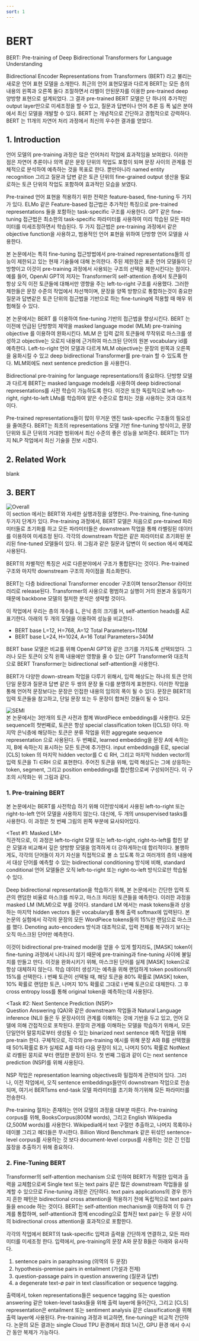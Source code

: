 ```yaml
---
sort: 1
---
```


# BERT  
BERT: Pre-training of Deep Bidirectional Transformers for Language Understanding  

Bidirectional Encoder Representations from Transformers (BERT) 라고 불리는 새로운 언어 표현 모델을 소개한다. 최근의 언어 표현모델과 다르게 BERT는 모든 층의 내용의 왼쪽과 오른쪽 둘다 조절하면서  라벨이 안된문자를 이용한 pre-trained deep 양방향 표현으로 설계되었다. 그 결과 pre-trained BERT 모델은 단 하나의 추가적인 output layer만으로 미세조정을 할 수 있고, 질문과 답변이나 언어 추론 등 폭 넓은 분야에서 최신 모델을 개발할 수 있다. BERT 는 개념적으로 간단하고 경험적으로 강력하다. BERT 는 11개의 자연어 처리 과정에서 최신의 우수한 결과를 얻었다.  

## 1. Introduction  
언어 모델의 pre-training 과정은 많은 언어처리 작업에 효과적임을 보여왔다. 이러한 점은 자연어 추론이나 의역 같은 문장 단위의 작업도 포함이 되며 문장 사이의 관계를 전체적으로 분석하여 예측하는 것을 목표로 한다. 뿐만아니라 named entity recognition 그리고 질문과 답변 같은 토큰 단위의 fine-grained output 생산을 필요로하는 토큰 단위의 작업도 포함하여 효과적인 모습을 보였다.  

Pre-trained 언어 표현을 적용하기 위한 전략은 feature-based, fine-tuning 두 가지가 있다. ELMo 같은 Feature-based 접근법은 추가적인 특징으로 pre-trained representations 들을 포함하는 task-specific 구조를 사용한다. GPT 같은 fine-tuning 접근법은 최소한의 task-specific 파라미터를 사용하여 미리 학습된 모든 파라미터를 미세조정하면서 학습된다. 두 가지 접근법은 pre-training 과정에서 같은 objective function을 사용하고, 범용적인 언어 표현을 위하여 단방향 언어 모델을 사용한다.  

본 논문에서는 특히 fine-tuning 접근방법에서 pre-trained representations들의 성능이 제한되고 있는 현재 기술들에 대해 논의한다. 주된 제한점은 표준 언어 모델들이 단방향이고 이것이 pre-training 과정에서 사용되는 구조의 선택을 제한시킨다는 점이다. 예를 들어, OpenAI GPT의 저자는 Transformer의 self-attention 층에서 토큰들이 항상 오직 이전 토큰들에 대해서만 영향을 주는 left-to-right 구조를 사용했다. 그러한 제한들은 문장 수준의 작업에서 차선책이며, 문장을 양쪽 방향으로 통합하는것이 중요한 질문과 답변같은 토큰 단위의 접근법을 기반으로 하는 fine-tuning에 적용할 때 매우 위험해질 수 있다.  

본 논문에서는 BERT 를 이용하여 fine-tuning 기반의 접근법을 향상시킨다. BERT 는 이전에 언급된 단방향의 제약을 masked language model (MLM) pre-training objective 를 이용하여 완화시킨다. MLM 은 입력 값의 토큰들에 무작위로 마스크를 생성하고 objective는 오로지 내용에 근거하여 마스크된 단어의 원본 vocabulary id를 예측한다. Left-to-right 언어 모델과 다르게 MLM objective는 문장의 왼쪽과 오른쪽을 융화시킬 수 있고 deep bidirectional Transformer를 pre-train 할 수 있도록 한다. MLM외에도 next sentence prediction 을 사용한다.  

Bidirectional pre-training for language representations의 중요하다. 단방향 모델과 다르게 BERT는 masked language models를 사용하여 deep bidirectional representations를 사전 학습이 가능하도록 한다. 이것은 또한 독립적으로 left-to-right, right-to-left LMs를 학습하여 얕은 수준으로 합치는 것을 사용하는 것과 대조적이다.  

Pre-trained representations들이 많이 무거운 엔진 task-specific 구조들의 필요성을 줄여준다. BERT는 최초의 representations 모델 기반 fine-tuning 방식이고, 문장 단위와 토큰 단위의 거대한 범위에서 최신 수준의 좋은 성능을 보여준다. BERT는 11가지 NLP 작업에서 최신 기술을 진보 시켰다.  

## 2. Related Work  
blank  

## 3. BERT  
![Overall](../../static/BERT/BERT_overall.png)  
이 section 에서는 BERT와 자세한 실행과정을 설명한다. Pre-training, fine-tuning 두가지 단계가 있다. Pre-training 과정에서, BERT 모델은 처음으로 pre-trained 파라미터들로 초기화를 하고 모든 파라미터들은 downstream 작업을 통해 라벨링된 데이터를 이용하여 미세조정 된다. 각각의 downstream 작업은 같은 파라미터로 초기화된 분리된 fine-tuned 모델들이 있다. 위 그림과 같은 질문과 답변이 이 section 에서 예제로 사용된다.  

BERT의 차별적인 특징은 서로 다른분야에서 구조가 통합된다는 것이다. Pre-trained 구조와 마지막 downstream 구조의 차이점을 최소화한다.  

BERT는 다층 bidirectional Transformer encoder 구조이며 tensor2tensor 라이브러리로 release된다. Transformer의 사용으로 평범하고 실행이 거의 원본과 동일하기 때문에 backbone 모델의 철저한 분석은 생략할 것이다.  

이 작업에서 우리는 층의 개수를 L, 은닉 층의 크기를 H, self-attention heads를 A로 표기한다. 아래의 두 개의 모델을 이용하여 성능을 비교한다.  

- BERT base L=12, H=768, A=12 Total Parameters=110M  
- BERT base L=24, H=1024, A=16 Total Parameters=340M  

BERT base 모델은 비교를 위해 OpenAI GPT와 같은 크기를 가지도록 선택되었다. 그러나 모든 토큰이 오직 왼쪽 내용에만 영향을 줄 수 있는 GPT Transformer와 대조적으로 BERT Transformer는 bidirectional self-attention을 사용한다.  

BERT가 다양한 down-stream 작업을 다루기 위해서, 입력 해상도는 하나의 토큰 안의 단일 문장과 질문과 답변 같은 두 쌍의 문장 둘 다를 분명하게 표현한다. 이러한 작업을 통해 언어적 문장보다는  문장은 인접한 내용의 임의의 폭이 될 수 있다.  문장은 BERT의 입력 토큰들을 참고하고, 단일 문장 또는 두 문장이 합쳐진 것들이 될 수 있다.  

![SEMI](../../static/BERT/BERT_semi.png)  
본 논문에서는 3만개의 토큰 사전과 함께 WordPiece embeddings를 사용한다. 모든 sequence의 첫번째로, 토큰은 항상 special classification token ([CLS]) 이다. 마지막 은닉층에 해당하는 토큰은 분류 작업을 위한 aggregate sequence representation 으로 사용된다. 두 번째로, learned embedding을 문장 A에 속하는지, B에 속하는지 표시하는 모든 토큰에 추가한다. input embedding을 E로, special [CLS] token 의 마지막 hidden vector를 C ∈ RH, 그리고 마지막 hidden vector의 입력 토큰을 Ti ∈RH 으로 표현한다. 주어진 토큰을 위해, 입력 해상도는 그에 상응하는 token, segment, 그리고 position embeddings를 합산함으로써 구성되어진다. 이 구조의 시작화는 위 그림과 같다.  

### 1. Pre-training BERT  
본 논문에서는 BERT를 사전학습 하기 위해 이전방식에서 사용된 left-to-right 또는 right-to-left 언어 모델을 사용하지 않는다. 대신에, 두 개의 unsupervised tasks를 사용한다. 이 과정은 첫 번째 그림의 왼쪽 부분에 묘사되어있다.  

<Test #1: Masked LM>  
직관적으로, 이 과정은 left-to-right 모델 또는 left-to-right, right-to-left를 합친 얕은 모델과 비교해서 깊은 양방향 모델을 엄격하게 더 강하게하는데 합리적이다. 불행하게도, 각각의 단어들이 자기 자신을 직접적으로 볼 소 있도록 하고 여러개의 층의 내용에서 대상 단어를 예측할 수 있는 bidirectional conditioning 방식에 비해, standard conditional 언어 모델들은 오직 left-to-right 또는 right-to-left 방식으로만 학습될 수 있다.  

Deep bidirectional representation을 학습하기 위해, 본 논문에서는 간단한 입력 토큰의 랜덤한 비율로 마스크를 씌우고, 마스크 처리된 토큰들을 예측한다. 이러한 과정을 masked LM (MLM)으로 부를 것이다. standard LM 에서는 mask tokens들과 상응하는 마지막 hidden vectors 들은 vocabulary를 통해 출력 softmax에 입력된다. 본 논문의 실험에서 각각의 문장의 모든 WordPiece tokens들의 15%만 랜덤으로 마스크를 했다. Denoting auto-encoders 방식과 대조적으로, 입력 전체를 복구하기 보다는 오직 마스크된 단어만 예측한다.  

이것이 bidirectional pre-trained model을 얻을 수 있게 할지라도, [MASK] token이 fine-tuning 과정에서 나타나지 않기 때문에 pre-training과 fine-tuning 사이에 불일치를 만들고 만다. 이것을 완화시키기 위해, 마스크된 단어를 실제 [MASK] token으로 항상 대체하지 않는다. 학습 데이터 생성기는 예측을 위해 랜덤하게 token positions의 15%를 선택한다. i 번째 토큰이 선택될 때, 해당 토큰을 80% 확률로 [MASK] token, 10% 확률로 랜덤한 토큰, 나머지 10% 확률로 그대로 i 번째 토큰으로 대체한다. 그 후 cross entropy loss를 통해 original token을 예측하는데 사용된다.  
 
<Task #2: Next Sentence Prediction (NSP)>  
Question Answering (QA)와 같은 downstream 작업들과 Natural Language inference (NLI) 들은 두 문장사이의 관계를 이해하는 것에 기반을 두고 있고, 언어 모델에 의해 간접적으로 포착된다. 문장의 관계를 이해하는 모델을 학습하기 위해서, 모든 단일언어 말뭉치로부터 생성될 수 있는 binarized next sentence 예측 작업을 위해 pre-train 한다. 구체적으로, 각각의 pre-training 예시를 위해 문장 A와 B를 선택했을 때 50%확률로 B가 실제로 A를 따라 다음 문장이 되고, 나머지 50% 확률로 NotNext로 라벨된 뭉치로 부터 랜덤한 문장이 된다. 첫 번째 그림과 같이 C는 next sentence prediction (NSP)를 위해 사용된다.  

NSP 작업은 representation learning objectives와 밀접하게 관련되어 있다. 그러나, 이전 작업에서, 오직 sentence embeddings들만이 downstream 작업으로 전송되며, 여기서 BERTsms end-task 모델 파라미터를 초기화 하기위해 모든 파라미터를 전송한다.  

<Pre-training Data>  
Pre-training 절차는 존재하는 언어 모델의 과정을 대부분 따른다. Pre-training corpus를 위해, BooksCorpus(800M words), 그리고 English Wikipedia (2,500M words)를 사용한다. Wikipedia에서 text 구절만 추출하고, 나머지 목록이나 테이블 그리고 헤더들은 무시한다. Billion Word Benchmark 같은 뒤섞인 sentence-level corpus를 사용하는 것 보다 document-level corpus를 사용하는 것은 긴 인접 묹장을 추출하기 위해 중요하다.  

### 2. Fine-Tuning BERT  
Transformer의 self-attention mechanism 으로 인하여 BERT가 적절한 입력과 출력을 교체함으로써 Single text 또는 text pairs 같은 많은 downstream 작업들을 설계할 수 있으므로 Fine-tuning 과정은 간단하다. text pairs applications의 경우 한가지 흔한 패턴은 bidirectional cross attention을 적용하기 전에 독립적으로 text pairs들을 encode 하는 것이다. BERT는 self-attention mechanism을 이용하여 이 두 간계를 통합하며, self-attention과 함께 encoding으로 합쳐진 text pair는 두 문장 사이의 bidirectional cross attention을 효과적으로 포함한다.  

각각의 작업에서 BERT의 task-specific 입력과 출력을 간단하게 연결하고, 모든 파라미터를 미세조정 한다. 입력에서, pre-training의 문장 A와 문장 B들은 아래와 유사하다.  

1) sentence pairs in paraphrasing (의역의 두 문장)  
2) hypothesis-premise pairs in entailment (가설과 전제)  
3) question-passage pairs in question answering (질문과 답변)  
4) a degenerate text-∅ pair in text classification or sequence tagging.  

출력에서, token representations들은 sequence tagging 또는 question answering 같은 token-level tasks들을 위해 출력 layer에 들어간다, 그리고 [CLS] representation은 entailment 또는 sentiment analysis 같은 classification을 위해 출력 layer에 사용된다. Pre-training 과정과 비교하면, fine-tuning은 비교적 간단하다. 논문의 모든 결과는 single Cloud TPU 환경에서 최대 1시간, GPU 환경 에서 수시간 동안 복제가 가능하다.